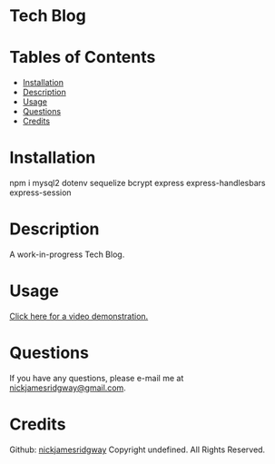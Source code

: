 
# Tech Blog
# Tables of Contents
* [Installation](#installation)
* [Description](#description)
* [Usage](#usage)
* [Questions](#questions)
* [Credits](#credits)
# Installation
npm i
mysql2
dotenv
sequelize
bcrypt
express
express-handlesbars
express-session

# Description
A work-in-progress Tech Blog.

# Usage
[Click here for a video demonstration.](https://dreamwithin.us/tech_blog.mp4)

# Questions
If you have any questions, please e-mail me at nickjamesridgway@gmail.com.
# Credits
Github: [nickjamesridgway](https://github.com/nickjamesridgway/)
Copyright undefined. All Rights Reserved.

